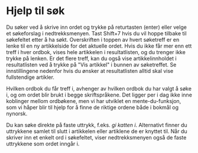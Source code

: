 # Hjelp til søk
Du søker ved å skrive inn ordet og trykke på returtasten (enter) eller velge et søkeforslag i nedtrekksmenyen. Tast Shift+7 hvis du vil hoppe tilbake til søkefeltet etter å ha søkt. Overskriften i toppen av hvert søketreff er en lenke til en ny artikkelside for det aktuelle ordet. Hvis du ikke får mer enn ett treff i hver ordbok, vises hele artikkelen i resultatlisten, og du trenger ikke trykke på lenken. Er det flere treff, kan du også vise artikkelinnholdet i resultatlisten ved å trykke på "Vis artikkel" i bunnen av søketreffet. Se innstillingene nedenfor hvis du ønsker at resultatlisten alltid skal vise fullstendige artikler.

Hvilken ordbok du får treff i, avhenger av hvilken ordbok du har valgt å søke i, og om ordet blir brukt i begge skriftspråkene. Det ligger per i dag ikke inne koblinger mellom ordbøkene, men vi har utviklet en mente-du-funksjon, som vi håper blir til hjelp for å finne de riktige ordene både i bokmål og nynorsk.

Du kan søke direkte på faste uttrykk, f.eks. _gi katten i_. Alternativt finner du uttrykkene samlet til slutt i artikkelen eller artiklene de er knyttet til. Når du skriver inn et enkelt ord i søkefeltet, viser nedtrekksmenyen også de faste uttrykkene som ordet inngår i.